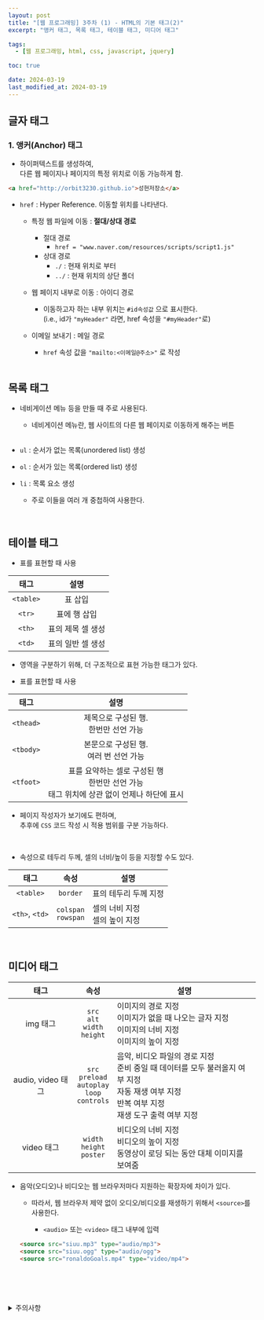 ```yaml
---
layout: post
title: "[웹 프로그래밍] 3주차 (1) - HTML의 기본 태그(2)"
excerpt: "앵커 태그, 목록 태그, 테이블 태그, 미디어 태그"

tags:
  - [웹 프로그래밍, html, css, javascript, jquery]

toc: true

date: 2024-03-19
last_modified_at: 2024-03-19
---
```

## 글자 태그
### 1. 앵커(Anchor) 태그
- 하이퍼텍스트를 생성하여,  
다른 웹 페이지나 페이지의 특정 위치로 이동 가능하게 함.

```html
<a href="http://orbit3230.github.io">성현저장소</a>
```

- `href` : Hyper Reference. 이동할 위치를 나타낸다.
  - 특정 웹 파일에 이동 : **절대/상대 경로**
    - 절대 경로
      - `href = "www.naver.com/resources/scripts/script1.js"`
    - 상대 경로
      - `./` : 현재 위치로 부터
      - `../` : 현재 위치의 상단 폴더
  - 웹 페이지 내부로 이동 : 아이디 경로
    - 이동하고자 하는 내부 위치는 `#id속성값` 으로 표시한다.  
    (i.e., id가 `"myHeader"` 라면, href 속성을 `"#myHeader"`로)
  - 이메일 보내기 : 메일 경로
    - `href` 속성 값을 `"mailto:<이메일@주소>"` 로 작성  

    <br>

## 목록 태그
- 네비게이션 메뉴 등을 만들 때 주로 사용된다.  
  - 네비게이션 메뉴란, 웹 사이트의 다른 웹 페이지로 이동하게 해주는 버튼  
  <br>
- `ul` : 순서가 없는 목록(unordered list) 생성
- `ol` : 순서가 있는 목록(ordered list) 생성
- `li` : 목록 요소 생성

  - 주로 이들을 여러 개 중첩하여 사용한다.

<br>

## 테이블 태그
- 표를 표현할 때 사용

|태그|설명|
|:---:|:---:|
|`<table>`|표 삽입|
|`<tr>`|표에 행 삽입|
|`<th>`|표의 제목 셀 생성|
|`<td>`|표의 일반 셀 생성|

- 영역을 구분하기 위해, 더 구조적으로 표현 가능한 태그가 있다.  

- 표를 표현할 때 사용

|태그|설명|
|:---:|:---:|
|`<thead>`|제목으로 구성된 행.<br>한번만 선언 가능|
|`<tbody>`|본문으로 구성된 행.<br>여러 번 선언 가능|
|`<tfoot>`|표를 요약하는 셀로 구성된 행<br>한번만 선언 가능<br>태그 위치에 상관 없이 언제나 하단에 표시|

- 페이지 작성자가 보기에도 편하며,  
추후에 `CSS` 코드 작성 시 적용 범위를 구분 가능하다.

<br>

- 속성으로 테두리 두께, 셀의 너비/높이 등을 지정할 수도 있다.  

|태그|속성|설명
|:---:|:---:|---|
|`<table>`|`border`|표의 테두리 두께 지정|
|`<th>`, `<td>`|`colspan`<br>`rowspan`|셀의 너비 지정<br> 셀의 높이 지정|

<br>

## 미디어 태그

|태그|속성|설명|
|:---:|:---:|---|
|img 태그|`src`<br>`alt`<br>`width`<br>`height`|이미지의 경로 지정<br>이미지가 없을 때 나오는 글자 지정<br>이미지의 너비 지정<br>이미지의 높이 지정|
|audio, video 태그|`src`<br>`preload`<br>`autoplay`<br>`loop`<br>`controls`|음악, 비디오 파일의 경로 지정<br>준비 중일 때 데이터를 모두 불러올지 여부 지정<br>자동 재생 여부 지정<br>반복 여부 지정<br>재생 도구 출력 여부 지정|
|video 태그|`width`<br>`height`<br>`poster`|비디오의 너비 지정<br>비디오의 높이 지정<br>동영상이 로딩 되는 동안 대체 이미지를 보여줌|

- 음악(오디오)나 비디오는 웹 브라우저마다 지원하는 확장자에 차이가 있다.  

  - 따라서, 웹 브라우저 제약 없이 오디오/비디오를 재생하기 위해서 `<source>`를 사용한다.  
  
    - `<audio>` 또는 `<video>` 태그 내부에 입력

  ```html
  <source src="siuu.mp3" type="audio/mp3">
  <source src="siuu.ogg" type="audio/ogg">
  <source src="ronaldoGoals.mp4" type="video/mp4">
  ```

<br>
<br>
<br>
<br>
<details>
<summary>주의사항</summary>
<div markdown="1">

이 포스팅은 강원대학교 김아욱 교수님의 웹 프로그래밍 수업을 들으며 내용을 정리 한 것입니다.  
수업 내용에 대한 저작권은 교수님께 있으니,  
다른 곳으로의 무분별한 내용 복사를 자제해 주세요.

</div>
</details> 